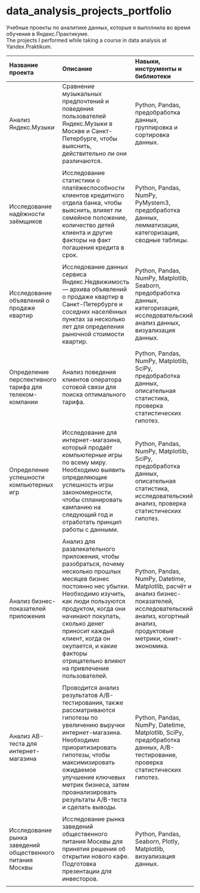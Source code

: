 # data_analysis_projects_portfolio
Учебные проекты по аналитике данных, которые я выполнила во время обучения в Яндекс.Практикуме.\
The projects I performed while taking a course in data analysis at Yandex.Praktikum.


| Название проекта          | Описание                                                                                                   |Навыки, инструменты и библиотеки        |
| :------------------------ | :--------------------------------------------------------------------------------------------------------- |:---------------------------------------|
| Анализ Яндекс.Музыки      | Cравнение музыкальных предпочтений и поведения пользователей Яндекс.Музыки в Москве и Санкт-Петербурге, чтобы выяснить, действительно ли они различаются. | Python, Pandas, предобработка данных, группировка и сортировка данных.|
||
| Исследование надёжности заёмщиков | Исследование статистики о платёжеспособности клиентов кредитного отдела банка, чтобы выяснить, влияет ли семейное положение, количество детей клиента и другие факторы на факт погашения кредита в срок. | Python, Pandas, NumPy, PyMystem3, предобработка данных, лемматизация, категоризация, сводные таблицы. |
||
| Исследование объявлений о продаже квартир | Исследование данных сервиса Яндекс.Недвижимость — архива объявлений о продаже квартир в Санкт-Петербурге и соседних населённых пунктах за несколько лет для определения рыночной стоимости квартир. | Python, Pandas, NumPy, Matplotlib, Seaborn, предобработка данных, категоризация, исследовательский анализ данных, визуализация данных. |
||
| Определение перспективного тарифа для телеком-компании| Анализ поведения клиентов оператора сотовой связи для поиска оптимального тарифа. | Python, Pandas, NumPy, Matplotlib, SciPy, предобработка данных, описательная статистика, проверка статистических гипотез. |
||
| Определение успешности компьютерных игр | Исследование для интернет-магазина, который продаёт компьютерные игры по всему миру. Необходимо выявить определяющие успешность игры закономерности, чтобы спланировать кампанию на следующий год и отработать принцип работы с данными. | Python, Pandas, NumPy, Matplotlib, SciPy, предобработка данных, описательная статистика, исследовательский анализ, проверка статистических гипотез. |
||
| Анализ бизнес-показателей приложения | Анализ для развлекательного приложения, чтобы разобраться, почему несколько прошлых месяцев бизнес постоянно нес убытки. Необходимо изучить, как люди пользуются продуктом, когда они начинают покупать, сколько денег приносит каждый клиент, когда он окупается, и какие факторы отрицательно влияют на привлечение пользователей. | Python, Pandas, NumPy, Datetime, Matplotlib, расчёт и анализ бизнес-показателей, исследовательский анализ, когортный анализ, продуктовые метрики, юнит-экономика. |
||
| Анализ AB-теста для интернет-магазина | Проводится анализ результатов A/B-тестирования, также рассматриваются гипотезы по увеличению выручки интернет-магазина. Необходимо приоритизировать гипотезы, чтобы максимизировать ожидаемое улучшение ключевых метрик бизнеса, затем проанализировать результаты A/B-теста и сделать выводы. | Python, Pandas, NumPy, Datetime, Matplotlib, SciPy, предобработка данных, A/B-тестирование, проверка статистических гипотез. |
||
| Исследование рынка заведений общественного питания Москвы | Исследование рынка заведений общественного питания Москвы для принятия решения об открытии нового кафе. Подготовка презентации для инвесторов. | Python, Pandas, Seaborn, Plotly, Matplotlib, визуализация данных. |
||

